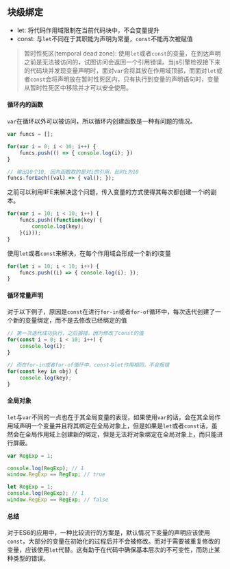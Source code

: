 ## 块级绑定

- let: 将代码作用域限制在当前代码块中，不会变量提升
- const: 与`let`不同在于其职能为声明为常量，`const`不能再次被赋值

> 暂时性死区(temporal dead zone): 使用`let`或者`const`的变量，在到达声明之前是无法被访问的，试图访问会返回一个引用错误。当js引擎检视接下来的代码块并发现变量声明时，面对`var`会将其放在作用域顶部，而面对`let`或者`const`会将声明放在暂时性死区内，只有执行到变量的声明语句时，变量从暂时性死区中移除并才可以安全使用。

#### 循环内的函数

`var`在循环以外可以被访问，所以循环内创建函数是一种有问题的情况。
```javascript
var funcs = [];

for(var i = 0; i < 10; i++) {
    funcs.push(() => { console.log(i); })
}

// 输出10个10, 因为函数取的是对i的引用，此时i为10
funcs.forEach((val) => { val(); }); 
```

之前可以利用IIFE来解决这个问题，传入变量的方式使得其每次都创建一个i的副本。

```javascript
for(var i = 10; i < 10; i++) {
    funcs.push((function(key) {
        console.log(key);
    }(i)));
}
```

使用`let`或者`const`来解决，在每个作用域会形成一个新的i变量

```javascript
for(let i = 10; i < 10; i++) {
    funcs.push((i) => { console.log(i); });
}
```

#### 循环常量声明

对于以下例子，原因是`const`在进行`for-in`或者`for-of`循环中，每次迭代创建了一个新的变量绑定，而不是去修改已经绑定的值

```javascript
// 第一次迭代成功执行，之后报错，因为修改了const的值
for(const i = 0; i < 10; i++) {
    console.log(i);
}

// 而在for-in或者for-of循环中，const与let作用相同，不会报错
for(const key in obj) {
    console.log(key);
}
```

#### 全局对象
`let`与`var`不同的一点也在于其全局变量的表现，如果使用`var`的话，会在其全局作用域声明一个变量并且将其绑定在全局对象上，但是如果是`let`或者`const`话，虽然会在全局作用域上创建新的绑定，但是无法将对象绑定在全局对象上，而只能进行屏蔽。

```javascript
var RegExp = 1; 

console.log(RegExp); // 1
window.RegExp == RegExp; // true

let RegExp = 1;
console.log(RegExp); // 1
window.RegExp == RegExp; // false
```

#### 总结

对于ES6的应用中，一种比较流行的方案是，默认情况下变量的声明应该使用`const`，大部分的变量在初始化的过程后并不会被修改。而对于需要被重复修改的变量，应该使用`let`代替。这有助于在代码中确保基本层次的不可变性，而防止某种类型的错误。